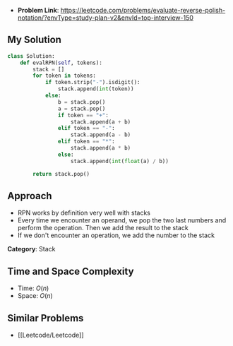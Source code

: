 - **Problem Link**: https://leetcode.com/problems/evaluate-reverse-polish-notation/?envType=study-plan-v2&envId=top-interview-150


## My Solution
```python
class Solution:
    def evalRPN(self, tokens):
        stack = []
        for token in tokens:
            if token.strip("-").isdigit():
                stack.append(int(token))
            else:
                b = stack.pop()
                a = stack.pop()
                if token == "+":
                    stack.append(a + b)
                elif token == "-":
                    stack.append(a - b)
                elif token == "*":
                    stack.append(a * b)
                else:
                    stack.append(int(float(a) / b))

        return stack.pop()
```

## Approach
- RPN works by definition very well with stacks
- Every time we encounter an operand, we pop the two last numbers and perform the operation. Then we add the result to the stack 
- If we don't encounter an operation, we add the number to the stack

**Category**: Stack


## Time and Space Complexity
- Time: $O(n)$
- Space:  $O(n)$
## Similar Problems
- [[Leetcode/Leetcode]]